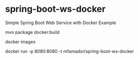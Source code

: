 # spring-boot-ws-docker
Simple Spring Boot Web Service with Docker Example

mvn package docker:build

docker images

docker run -p 8080:8080 -t mfamador/spring-boot-ws-docker
